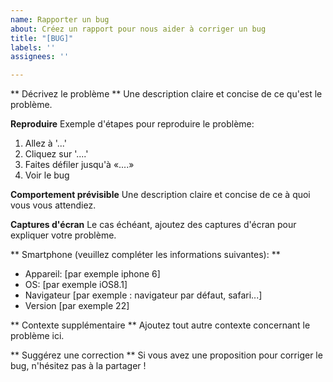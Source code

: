 ```yaml
---
name: Rapporter un bug
about: Créez un rapport pour nous aider à corriger un bug
title: "[BUG]"
labels: ''
assignees: ''

---
```


** Décrivez le problème **
Une description claire et concise de ce qu'est le problème.

**Reproduire**
Exemple d'étapes pour reproduire le problème:
1. Allez à '...'
2. Cliquez sur '....'
3. Faites défiler jusqu'à «....»
4. Voir le bug

**Comportement prévisible**
Une description claire et concise de ce à quoi vous vous attendiez.

**Captures d'écran**
Le cas échéant, ajoutez des captures d'écran pour expliquer votre problème.

** Smartphone (veuillez compléter les informations suivantes): **
  - Appareil: [par exemple iphone 6]
  - OS: [par exemple iOS8.1]
  - Navigateur [par exemple : navigateur par défaut, safari...]
  - Version [par exemple 22]

** Contexte supplémentaire **
Ajoutez tout autre contexte concernant le problème ici.

** Suggérez une correction **
Si vous avez une proposition pour corriger le bug, n'hésitez pas à la partager !
